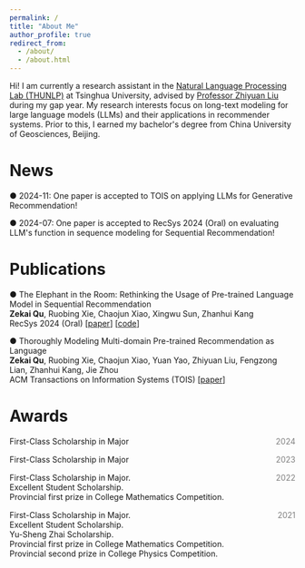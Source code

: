 ```yaml
---
permalink: /
title: "About Me"
author_profile: true
redirect_from: 
  - /about/
  - /about.html
---
```


Hi! I am currently a research assistant in the [Natural Language Processing Lab (THUNLP)](https://nlp.csai.tsinghua.edu.cn/) at Tsinghua University, advised by [Professor Zhiyuan Liu](https://nlp.csai.tsinghua.edu.cn/~lzy/) during my gap year. My research interests focus on long-text modeling for large language models (LLMs) and their applications in recommender systems. Prior to this, I earned my bachelor's degree from China University of Geosciences, Beijing.

News
======
● 2024-11: One paper is accepted to TOIS on applying LLMs for Generative Recommendation! 

● 2024-07: One paper is accepted to RecSys 2024 (Oral) on evaluating LLM's function in sequence modeling for Sequential Recommendation! 

Publications
======
● The Elephant in the Room: Rethinking the Usage of Pre-trained Language Model in Sequential Recommendation               
**Zekai Qu**, Ruobing Xie, Chaojun Xiao, Xingwu Sun, Zhanhui Kang                                                          
RecSys 2024 (Oral) [[paper](https://arxiv.org/pdf/2404.08796)] [[code](https://github.com/777pomingzi/Rethinking-PLM-in-RS)]

● Thoroughly Modeling Multi-domain Pre-trained Recommendation as Language                                                 
**Zekai Qu**, Ruobing Xie, Chaojun Xiao, Yuan Yao, Zhiyuan Liu, Fengzong Lian, Zhanhui Kang, Jie Zhou                         
ACM Transactions on Information Systems (TOIS) [[paper](https://arxiv.org/pdf/2310.13540)]

Awards
======

<div style="display: flex; justify-content: space-between; margin-bottom: 15px;">
    <div>
        First-Class Scholarship in Major
    </div>
    <div style="color: grey;">
        2024
    </div>
</div>


<div style="display: flex; justify-content: space-between; margin-bottom: 15px;">
    <div>
        First-Class Scholarship in Major
    </div>
    <div style="color: grey;">
        2023
    </div>
</div>


<div style="display: flex; justify-content: space-between; margin-bottom: 15px;">
    <div>
        First-Class Scholarship in Major.<br> 
        Excellent Student Scholarship.<br>
        Provincial first prize in College Mathematics Competition.
    </div>
    <div style="color: grey;">
        2022
    </div>
</div>
                                                                                      


<div style="display: flex; justify-content: space-between; margin-bottom: 15px;">
    <div>
        First-Class Scholarship in Major.<br> 
        Excellent Student Scholarship.<br>                                                                                               Yu-Sheng Zhai Scholarship.<br>                                                                                           
        Provincial first prize in College Mathematics Competition.<br>                                                          
        Provincial second prize in College Physics Competition.
    </div>
    <div style="color: grey;">
        2021
    </div>
</div>


